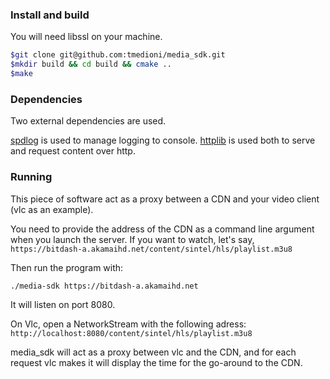 ### Install and build

You will need libssl on your machine.

```sh
$git clone git@github.com:tmedioni/media_sdk.git
$mkdir build && cd build && cmake ..
$make
```

### Dependencies

Two external dependencies are used.

[spdlog](https://github.com/gabime/spdlog) is used to manage logging to console.
[httplib](https://github.com/yhirose/cpp-httplib) is used both to serve and request content over http.

### Running

This piece of software act as a proxy between a CDN and your video client (vlc as an example).

You need to provide the address of the CDN as a command line argument when you launch the server. If you want to watch, let's say, `https://bitdash-a.akamaihd.net/content/sintel/hls/playlist.m3u8`

Then run the program with:

```sh
./media-sdk https://bitdash-a.akamaihd.net
```

It will listen on port 8080.

On Vlc, open a NetworkStream with the following adress: `http://localhost:8080/content/sintel/hls/playlist.m3u8`

media_sdk will act as a proxy between vlc and the CDN, and for each request vlc makes it will display the time for the go-around to the CDN.
